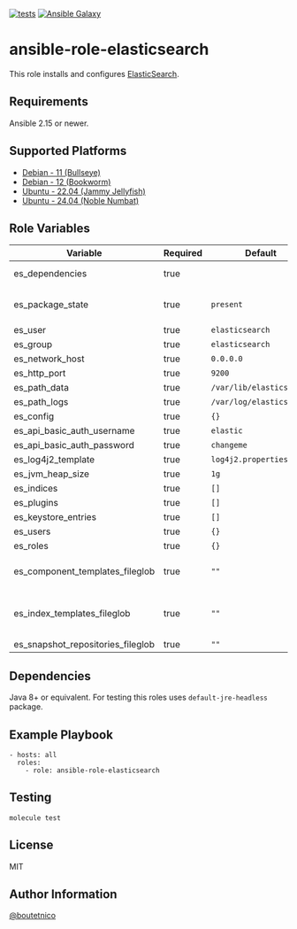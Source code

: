 [![tests](https://github.com/boutetnico/ansible-role-elasticsearch/workflows/Test%20ansible%20role/badge.svg)](https://github.com/boutetnico/ansible-role-elasticsearch/actions?query=workflow%3A%22Test+ansible+role%22)
[![Ansible Galaxy](https://img.shields.io/badge/galaxy-boutetnico.elasticsearch-blue.svg)](https://galaxy.ansible.com/boutetnico/elasticsearch)

ansible-role-elasticsearch
==========================

This role installs and configures [ElasticSearch](https://www.elastic.co/guide/en/elasticsearch/reference/current/index.html).

Requirements
------------

Ansible 2.15 or newer.

Supported Platforms
-------------------

- [Debian - 11 (Bullseye)](https://wiki.debian.org/DebianBullseye)
- [Debian - 12 (Bookworm)](https://wiki.debian.org/DebianBookworm)
- [Ubuntu - 22.04 (Jammy Jellyfish)](http://releases.ubuntu.com/22.04/)
- [Ubuntu - 24.04 (Noble Numbat)](http://releases.ubuntu.com/24.04/)

Role Variables
--------------

| Variable                          | Required | Default                         | Choices   | Comments                                       |
|-----------------------------------|----------|---------------------------------|-----------|------------------------------------------------|
| es_dependencies                   | true     |                                 | list      | See `defaults/main.yml`.                       |
| es_package_state                  | true     | `present`                       | string    | Use `latest` to upgrade ElasticSearch.         |
| es_user                           | true     | `elasticsearch`                 | string    |                                                |
| es_group                          | true     | `elasticsearch`                 | string    |                                                |
| es_network_host                   | true     | `0.0.0.0`                       | string    |                                                |
| es_http_port                      | true     | `9200`                          | int       |                                                |
| es_path_data                      | true     | `/var/lib/elasticsearch`        | string    |                                                |
| es_path_logs                      | true     | `/var/log/elasticsearch`        | string    |                                                |
| es_config                         | true     | `{}`                            | dict      |                                                |
| es_api_basic_auth_username        | true     | `elastic`                       | string    |                                                |
| es_api_basic_auth_password        | true     | `changeme`                      | string    |                                                |
| es_log4j2_template                | true     | `log4j2.properties.j2`          | string    |                                                |
| es_jvm_heap_size                  | true     | `1g`                            | string    |                                                |
| es_indices                        | true     | `[]`                            | list      | Indices to create.                             |
| es_plugins                        | true     | `[]`                            | list      | Plugins to install.                            |
| es_keystore_entries               | true     | `[]`                            | list      |                                                |
| es_users                          | true     | `{}`                            | dict      |                                                |
| es_roles                          | true     | `{}`                            | dict      |                                                |
| es_component_templates_fileglob   | true     | `""`                            | string    | Path to component index templates to install.  |
| es_index_templates_fileglob       | true     | `""`                            | string    | Path to composable index templates to install. |
| es_snapshot_repositories_fileglob | true     | `""`                            | string    |                                                |

Dependencies
------------

Java 8+ or equivalent. For testing this roles uses `default-jre-headless` package.

Example Playbook
----------------

    - hosts: all
      roles:
        - role: ansible-role-elasticsearch

Testing
-------

    molecule test

License
-------

MIT

Author Information
------------------

[@boutetnico](https://github.com/boutetnico)
